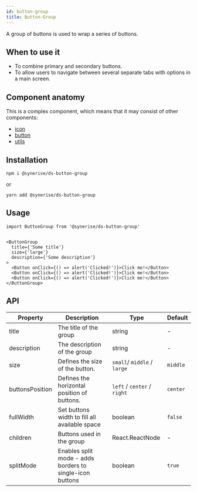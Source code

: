 ```yaml
---
id: button-group
title: Button-Group
---
```


A group of buttons is used to wrap a series of buttons.

## When to use it

- To combine primary and secondary buttons.
- To allow users to navigate between several separate tabs with options in a main screen.

## Component anatomy

This is a complex component, which means that it may consist of other components:

- [icon](/docs/components/icon/)
- [button](/docs/components/button/)
- [utils](/docs/components/utils/)

## Installation

```
npm i @synerise/ds-button-group
```

or

```
yarn add @synerise/ds-button-group
```

## Usage

```
import ButtonGroup from '@synerise/ds-button-group'


<ButtonGroup
  title={'Some title'}
  size={'large'}
  description={'Some description'}
>
  <Button onClick={() => alert('Clicked!')}>Click me!</Button>
  <Button onClick={() => alert('Clicked!')}>Click me!</Button>
  <Button onClick={() => alert('Clicked!')}>Click me!</Button>
</ButtonGroup>

```

## API

| Property        | Description                                              | Type                        | Default  |
| --------------- | -------------------------------------------------------- | --------------------------- | -------- |
| title           | The title of the group                                   | string                      | -        |
| description     | The description of the group                             | string                      | -        |
| size            | Defines the size of the button.                          | `small`/ `middle` / `large` | `middle` |
| buttonsPosition | Defines the horizontal position of buttons.              | `left` / `center` / `right` | `center` |
| fullWidth       | Set buttons width to fill all available space            | boolean                     | `false`  |
| children        | Buttons used in the group                                | React.ReactNode             | -        |
| splitMode       | Enables split mode - adds borders to single-icon buttons | boolean                     | `true`   |
